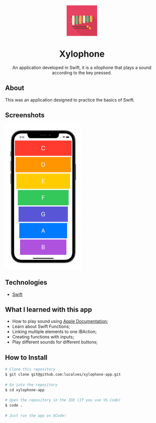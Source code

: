 <p align="center"><img src=".github/app-icon.png" width="100px"/></p>

<h1 align="center">Xylophone</h1>

<p align="center">An application developed in Swift, it is a xilophone that plays a sound according to the key pressed.</p>

## About

This was an application designed to practice the basics of Swift.

## Screenshots

<img src=".github/simulator-screenshot.png" width="250px"/>

## Technologies

- [Swift](https://swift.org/)

## What I learned with this app

- How to play sound using [Apple Documentation](https://developer.apple.com/documentation);
- Learn about Swift Functions;
- Linking multiple elements to one IBAction;
- Creating functions with inputs;
- Play different sounds for different buttons;



## How to Install

```bash
# Clone this repository
$ git clone git@github.com:lucalves/xylophone-app.git

# Go into the repository
$ cd xylophone-app

# Open the repository in the IDE (If you use VS Code)
$ code .

# Just run the app on XCode!
```

